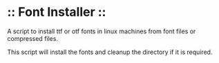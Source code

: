 # :: Font Installer ::

A script to install ttf or otf fonts in linux machines from font files or compressed files.

This script will install the fonts and cleanup the directory if it is required.
